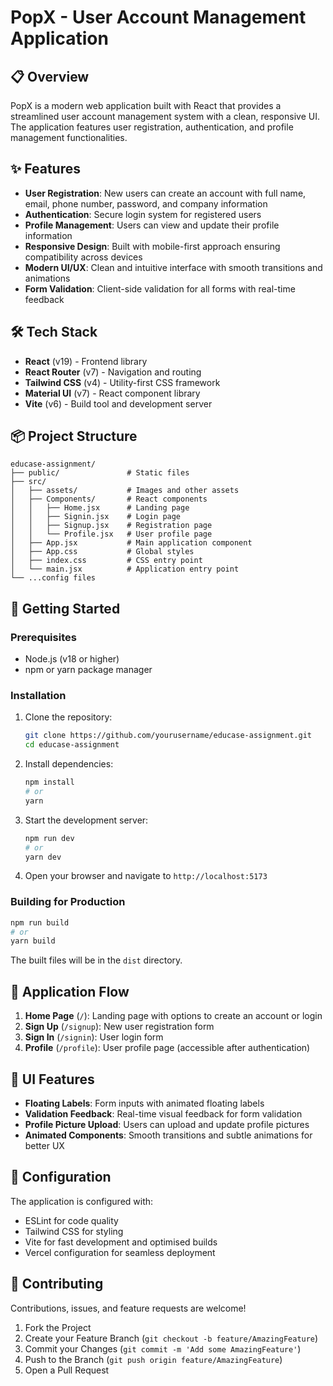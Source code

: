 # PopX - User Account Management Application



## 📋 Overview

PopX is a modern web application built with React that provides a streamlined user account management system with a clean, responsive UI. The application features user registration, authentication, and profile management functionalities.

## ✨ Features

- **User Registration**: New users can create an account with full name, email, phone number, password, and company information
- **Authentication**: Secure login system for registered users
- **Profile Management**: Users can view and update their profile information
- **Responsive Design**: Built with mobile-first approach ensuring compatibility across devices
- **Modern UI/UX**: Clean and intuitive interface with smooth transitions and animations
- **Form Validation**: Client-side validation for all forms with real-time feedback

## 🛠️ Tech Stack

- **React** (v19) - Frontend library
- **React Router** (v7) - Navigation and routing
- **Tailwind CSS** (v4) - Utility-first CSS framework
- **Material UI** (v7) - React component library
- **Vite** (v6) - Build tool and development server

## 📦 Project Structure

```
educase-assignment/
├── public/               # Static files
├── src/
│   ├── assets/           # Images and other assets
│   ├── Components/       # React components
│   │   ├── Home.jsx      # Landing page
│   │   ├── Signin.jsx    # Login page
│   │   ├── Signup.jsx    # Registration page
│   │   └── Profile.jsx   # User profile page
│   ├── App.jsx           # Main application component
│   ├── App.css           # Global styles
│   ├── index.css         # CSS entry point
│   └── main.jsx          # Application entry point
└── ...config files
```

## 🚀 Getting Started

### Prerequisites

- Node.js (v18 or higher)
- npm or yarn package manager

### Installation

1. Clone the repository:
   ```bash
   git clone https://github.com/yourusername/educase-assignment.git
   cd educase-assignment
   ```

2. Install dependencies:
   ```bash
   npm install
   # or
   yarn
   ```

3. Start the development server:
   ```bash
   npm run dev
   # or
   yarn dev
   ```

4. Open your browser and navigate to `http://localhost:5173`

### Building for Production

```bash
npm run build
# or
yarn build
```

The built files will be in the `dist` directory.

## 📱 Application Flow

1. **Home Page** (`/`): Landing page with options to create an account or login
2. **Sign Up** (`/signup`): New user registration form
3. **Sign In** (`/signin`): User login form
4. **Profile** (`/profile`): User profile page (accessible after authentication)

## 🎨 UI Features

- **Floating Labels**: Form inputs with animated floating labels
- **Validation Feedback**: Real-time visual feedback for form validation
- **Profile Picture Upload**: Users can upload and update profile pictures
- **Animated Components**: Smooth transitions and subtle animations for better UX

## 🔧 Configuration

The application is configured with:
- ESLint for code quality
- Tailwind CSS for styling
- Vite for fast development and optimised builds
- Vercel configuration for seamless deployment


## 🤝 Contributing

Contributions, issues, and feature requests are welcome!

1. Fork the Project
2. Create your Feature Branch (`git checkout -b feature/AmazingFeature`)
3. Commit your Changes (`git commit -m 'Add some AmazingFeature'`)
4. Push to the Branch (`git push origin feature/AmazingFeature`)
5. Open a Pull Request


